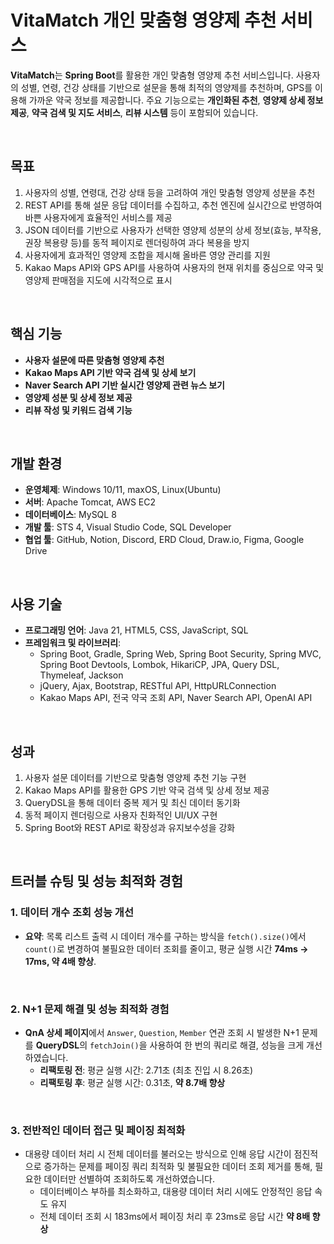 # VitaMatch 개인 맞춤형 영양제 추천 서비스
**VitaMatch**는 **Spring Boot**를 활용한 개인 맞춤형 영양제 추천 서비스입니다. 사용자의 성별, 연령, 건강 상태를 기반으로 설문을 통해 최적의 영양제를 추천하며, GPS를 이용해 가까운 약국 정보를 제공합니다. 주요 기능으로는 **개인화된 추천**, **영양제 상세 정보 제공**, **약국 검색 및 지도 서비스**, **리뷰 시스템** 등이 포함되어 있습니다.

<br>

## 목표

1. 사용자의 성별, 연령대, 건강 상태 등을 고려하여 개인 맞춤형 영양제 성분을 추천
2. REST API를 통해 설문 응답 데이터를 수집하고, 추천 엔진에 실시간으로 반영하여 바쁜 사용자에게 효율적인 서비스를 제공
3. JSON 데이터를 기반으로 사용자가 선택한 영양제 성분의 상세 정보(효능, 부작용, 권장 복용량 등)를 동적 페이지로 렌더링하여 과다 복용을 방지
4. 사용자에게 효과적인 영양제 조합을 제시해 올바른 영양 관리를 지원
5. Kakao Maps API와 GPS API를 사용하여 사용자의 현재 위치를 중심으로 약국 및 영양제 판매점을 지도에 시각적으로 표시
<br>

## 핵심 기능

- **사용자 설문에 따른 맞춤형 영양제 추천**
- **Kakao Maps API 기반 약국 검색 및 상세 보기**
- **Naver Search API 기반 실시간 영양제 관련 뉴스 보기**
- **영양제 성분 및 상세 정보 제공**
- **리뷰 작성 및 키워드 검색 기능**
<br>

## 개발 환경

-   **운영체제**: Windows 10/11, maxOS, Linux(Ubuntu)
-   **서버**: Apache Tomcat, AWS EC2
-   **데이터베이스**: MySQL 8
-   **개발 툴**: STS 4, Visual Studio Code, SQL Developer
-   **협업 툴**: GitHub, Notion, Discord, ERD Cloud, Draw.io, Figma, Google Drive
<br>

## 사용 기술

-   **프로그래밍 언어**: Java 21, HTML5, CSS, JavaScript, SQL
-   **프레임워크 및 라이브러리**:
    -   Spring Boot, Gradle, Spring Web, Spring Boot Security, Spring MVC, Spring Boot Devtools, Lombok, HikariCP, JPA, Query DSL, Thymeleaf, Jackson
    -   jQuery, Ajax, Bootstrap, RESTful API, HttpURLConnection
    -   Kakao Maps API, 전국 약국 조회 API, Naver Search API, OpenAI API
<br>

## 성과

1. 사용자 설문 데이터를 기반으로 맞춤형 영양제 추천 기능 구현
2. Kakao Maps API를 활용한 GPS 기반 약국 검색 및 상세 정보 제공
3. QueryDSL을 통해 데이터 중복 제거 및 최신 데이터 동기화
4. 동적 페이지 렌더링으로 사용자 친화적인 UI/UX 구현
5. Spring Boot와 REST API로 확장성과 유지보수성을 강화

<br>

## 트러블 슈팅 및 성능 최적화 경험

### 1. 데이터 개수 조회 성능 개선

- **요약**: 목록 리스트 출력 시 데이터 개수를 구하는 방식을 `fetch().size()`에서 `count()`로 변경하여 불필요한 데이터 조회를 줄이고, 평균 실행 시간 **74ms → 17ms, 약 4배 향상**.
<br>

### 2. N+1 문제 해결 및 성능 최적화 경험

- **QnA 상세 페이지**에서 `Answer`, `Question`, `Member` 연관 조회 시 발생한 N+1 문제를 **QueryDSL**의 `fetchJoin()`을 사용하여 한 번의 쿼리로 해결, 성능을 크게 개선하였습니다.
    - **리팩토링 전**: 평균 실행 시간: 2.71초 (최초 진입 시 8.26초)
    - **리팩토링 후**: 평균 실행 시간: 0.31초, **약 8.7배 향상**
<br>

### 3. 전반적인 데이터 접근 및 페이징 최적화

- 대용량 데이터 처리 시 전체 데이터를 불러오는 방식으로 인해 응답 시간이 점진적으로 증가하는 문제를 페이징 쿼리 최적화 및 불필요한 데이터 조회 제거를 통해, 필요한 데이터만 선별하여 조회하도록 개선하였습니다.
    - 데이터베이스 부하를 최소화하고, 대용량 데이터 처리 시에도 안정적인 응답 속도 유지
    - 전체 데이터 조회 시 183ms에서 페이징 처리 후 23ms로 응답 시간 **약 8배 향상**
